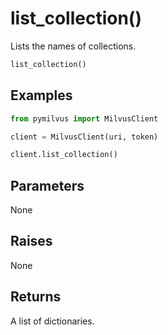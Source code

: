 # list_collection()

Lists the names of collections.

```python
list_collection()
```

## Examples

```python
from pymilvus import MilvusClient

client = MilvusClient(uri, token)

client.list_collection()
```

## Parameters

None

## Raises

None

## Returns

A list of dictionaries.